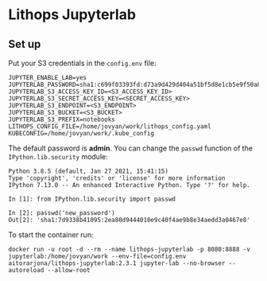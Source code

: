 # Lithops Jupyterlab

## Set up
Put your S3 credentials in the `config.env` file:
```
JUPYTER_ENABLE_LAB=yes
JUPYTERLAB_PASSWORD=sha1:c699f03393fd:d73a9d429d404a51bf5d8e1cb5e9f50a89dc5461
JUPYTERLAB_S3_ACCESS_KEY_ID=<S3_ACCESS_KEY_ID>
JUPYTERLAB_S3_SECRET_ACCESS_KEY=<SECRET_ACCESS_KEY>
JUPYTERLAB_S3_ENDPOINT=<S3_ENDPOINT>
JUPYTERLAB_S3_BUCKET=<S3_BUCKET>
JUPYTERLAB_S3_PREFIX=notebooks
LITHOPS_CONFIG_FILE=/home/jovyan/work/lithops_config.yaml
KUBECONFIG=/home/jovyan/work/.kube_config
```

The default password is **admin**. You can change the `passwd` function of the `IPython.lib.security` module:
```
Python 3.8.5 (default, Jan 27 2021, 15:41:15) 
Type 'copyright', 'credits' or 'license' for more information
IPython 7.13.0 -- An enhanced Interactive Python. Type '?' for help.

In [1]: from IPython.lib.security import passwd                                                                                                                                                              

In [2]: passwd('new_password')                                                                                                                                                                               
Out[2]: 'sha1:7d9338b41095:2ea80d9444010e9c40f4ae9b8e34aedd3a0467e8'
```

To start the container run:

```
docker run -u root -d --rm --name lithops-jupyterlab -p 8080:8888 -v jupyterlab:/home/jovyan/work --env-file=config.env aitorarjona/lithops-jupyterlab:2.3.1 jupyter-lab --no-browser --autoreload --allow-root
```